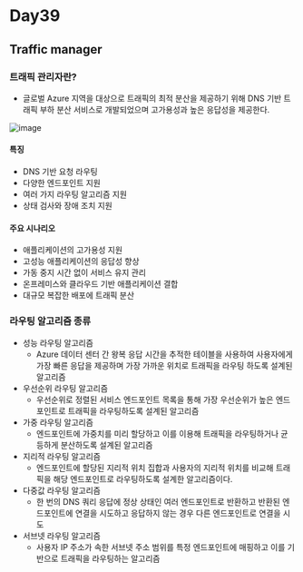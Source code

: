 # Day39

## Traffic manager

### 트래픽 관리자란?
- 글로벌 Azure 지역을 대상으로 트래픽의 최적 분산을 제공하기 위해 DNS 기반 트래픽 부하 분산 서비스로 개발되었으며 고가용성과 높은 응답성을 제공한다.

![image](https://github.com/JoEunSae/Metanet-Internship/assets/83803199/fe94ecb4-24dd-45dc-8c9b-a8407a9fd8e8)

#### 특징
- DNS 기반 요청 라우팅
- 다양한 엔드포인트 지원
- 여러 가지 라우팅 알고리즘 지원
- 상태 검사와 장애 조치 지원

#### 주요 시나리오
- 애플리케이션의 고가용성 지원
- 고성능 애플리케이션의 응답성 향상
- 가동 중지 시간 없이 서비스 유지 관리
- 온프레미스와 클라우드 기반 애플리케이션 결합
- 대규모 복잡한 배포에 트래픽 분산

### 라우팅 알고리즘 종류
- 성능 라우팅 알고리즘
  - Azure 데이터 센터 간 왕복 응답 시간을 추적한 테이블을 사용하여 사용자에게 가장 빠른 응답을 제공하며 가장 가까운 위치로 트래픽을 라우팅 하도록 설계된 알고리즘
- 우선순위 라우팅 알고리즘
  - 우선순위로 정렬된 서비스 엔드포인트 목록을 통해 가장 우선순위가 높은 엔드포인트로 트래픽을 라우팅하도록 설계된 알고리즘
- 가중 라우팅 알고리즘
  - 엔드포인트에 가중치를 미리 할당하고 이를 이용해 트래픽을 라우팅하거나 균등하게 분산하도록 설계된 알고리즘
- 지리적 라우팅 알고리즘
  - 엔드포인트에 할당된 지리적 위치 집합과 사용자의 지리적 위치를 비교해 트래픽을 해당 엔드포인트로 라우팅하도록 설계한 알고리즘이다.
- 다중값 라우팅 알고리즘
  - 한 번의 DNS 쿼리 응답에 정상 상태인 여러 엔드포인트로 반환하고 반환된 엔드포인트에 연결을 시도하고 응답하지 않는 경우 다른 엔드포인트로 연결을 시도
- 서브넷 라우팅 알고리즘
  - 사용자 IP 주소가 속한 서브넷 주소 범위를 특정 엔드포인트에 매핑하고 이를 기반으로 트래픽을 라우팅하는 알고리즘
